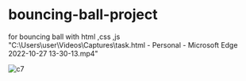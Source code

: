 # bouncing-ball-project
for bouncing ball
with html ,css ,js
"C:\Users\user\Videos\Captures\task.html - Personal - Microsoft​ Edge 2022-10-27 13-30-13.mp4"

![c7](https://user-images.githubusercontent.com/114311397/198309265-fd89300f-4754-4ef1-b79c-821f407acd72.jpg)
